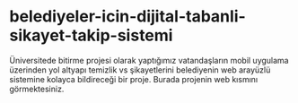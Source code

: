 # belediyeler-icin-dijital-tabanli-sikayet-takip-sistemi
Üniversitede bitirme projesi olarak yaptığımız vatandaşların mobil uygulama üzerinden yol altyapı temizlik vs şikayetlerini belediyenin web arayüzlü sistemine kolayca bildireceği bir proje. Burada projenin web kısmını görmektesiniz.
